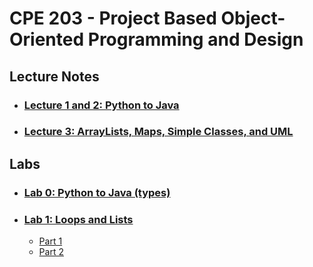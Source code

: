 # CPE 203 - Project Based Object-Oriented Programming and Design

## Lecture Notes
- ### [Lecture 1 and 2: Python to Java](./PythontoJava.md)
- ### [Lecture 3: ArrayLists, Maps, Simple Classes, and UML](./ClassesUML.md)

## Labs
- ### [Lab 0: Python to Java (types)](Lab0)
- ### [Lab 1: Loops and Lists](http://users.csc.calpoly.edu/~klmork/203/labs/lab1.html)
    - [Part 1](https://github.com/ishaansathaye/part1)
    - [Part 2](https://github.com/ishaansathaye/part2)
